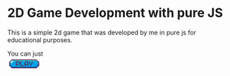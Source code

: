 # 2D Game Development with pure JS

This is a simple 2d game that was developed by me in pure js for educational purposes.

You can just    
<a href="https://2dgame.jkearnsl.su"><img width="15%" src="start-play.jpg"></a>
